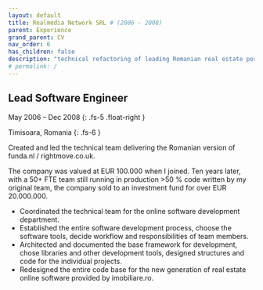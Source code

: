 ```yaml
---
layout: default
title: Realmedia Network SRL # (2006 - 2008)
parent: Experience
grand_parent: CV
nav_order: 6
has_children: false
description: "technical refactoring of leading Romanian real estate portal, imobiliare.ro"
# permalink: /
---
```


## Lead Software Engineer

May 2006 – Dec 2008
{: .fs-5 .float-right }

Timisoara, Romania
{: .fs-6 }

Created and led the technical team delivering the Romanian version of funda.nl / rightmove.co.uk.

The company was valued at EUR 100.000 when I joined. Ten years later, with a 50+ FTE team still running in production >50 % code written by my original team, the company sold to an investment fund for over EUR 20.000.000.

- Coordinated the technical team for the online software development department.
- Established the entire software development process, choose the software tools, decide workflow and responsibilities of team members.
- Architected and documented the base framework for development, chose libraries and other development tools, designed structures and code for the individual projects.
- Redesigned the entire code base for the new generation of real estate online software provided by imobiliare.ro.
